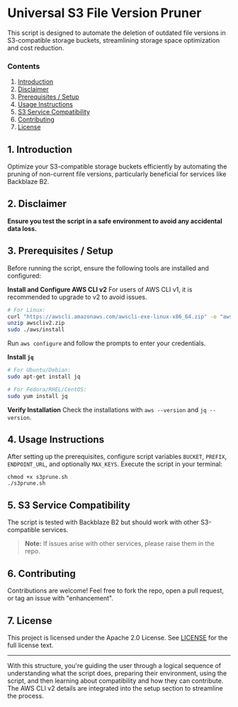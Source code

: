 # Universal S3 File Version Pruner

This script is designed to automate the deletion of outdated file versions in S3-compatible storage buckets, streamlining storage space optimization and cost reduction.

### Contents
1. [Introduction](#1-introduction)
2. [Disclaimer](#2-disclaimer)
3. [Prerequisites / Setup](#3-prerequisites--setup)
4. [Usage Instructions](#4-usage-instructions)
5. [S3 Service Compatibility](#5-s3-service-compatibility)
6. [Contributing](#6-contributing)
7. [License](#7-license)

## 1. Introduction
Optimize your S3-compatible storage buckets efficiently by automating the pruning of non-current file versions, particularly beneficial for services like Backblaze B2.

## 2. Disclaimer
**Ensure you test the script in a safe environment to avoid any accidental data loss.**

## 3. Prerequisites / Setup
Before running the script, ensure the following tools are installed and configured:

**Install and Configure AWS CLI v2**
For users of AWS CLI v1, it is recommended to upgrade to v2 to avoid issues.
```sh
# For Linux:
curl "https://awscli.amazonaws.com/awscli-exe-linux-x86_64.zip" -o "awscliv2.zip"
unzip awscliv2.zip
sudo ./aws/install
```
Run `aws configure` and follow the prompts to enter your credentials.

**Install `jq`**
```sh
# For Ubuntu/Debian:
sudo apt-get install jq

# For Fedora/RHEL/CentOS:
sudo yum install jq
```

**Verify Installation**
Check the installations with `aws --version` and `jq --version`.

## 4. Usage Instructions
After setting up the prerequisites, configure script variables `BUCKET`, `PREFIX`, `ENDPOINT_URL`, and optionally `MAX_KEYS`. Execute the script in your terminal:
```shell
chmod +x s3prune.sh
./s3prune.sh
```

## 5. S3 Service Compatibility
The script is tested with Backblaze B2 but should work with other S3-compatible services.
> **Note:** If issues arise with other services, please raise them in the repo.

## 6. Contributing
Contributions are welcome! Feel free to fork the repo, open a pull request, or tag an issue with "enhancement".

## 7. License
This project is licensed under the Apache 2.0 License. See [LICENSE](LICENSE) for the full license text.

---

With this structure, you're guiding the user through a logical sequence of understanding what the script does, preparing their environment, using the script, and then learning about compatibility and how they can contribute. The AWS CLI v2 details are integrated into the setup section to streamline the process.
